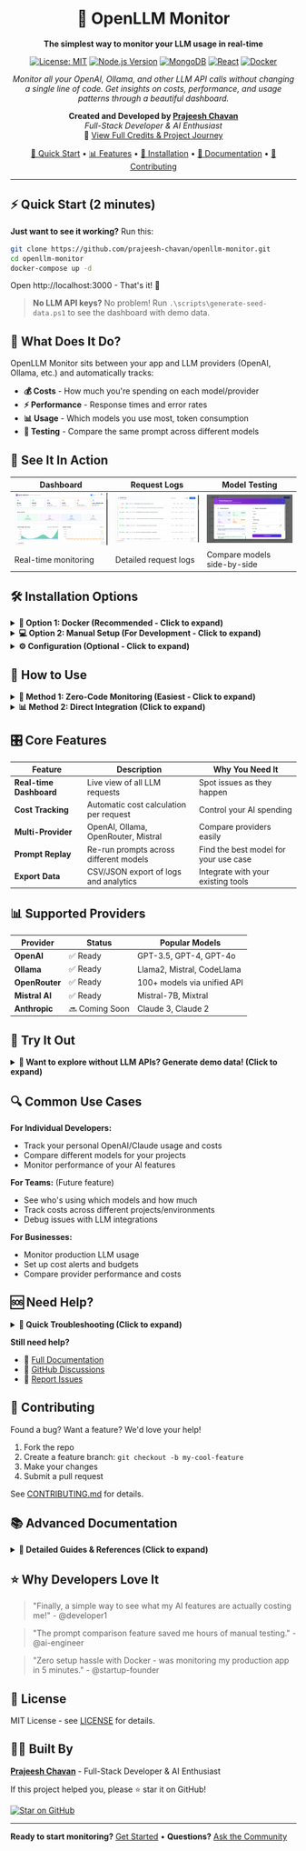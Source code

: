 <div align="center">

# 🚀 OpenLLM Monitor

**The simplest way to monitor your LLM usage in real-time**

[![License: MIT](https://img.shields.io/badge/License-MIT-yellow.svg)](https://opensource.org/licenses/MIT)
[![Node.js Version](https://img.shields.io/badge/node-%3E%3D18.0.0-brightgreen.svg)](https://nodejs.org/)
[![MongoDB](https://img.shields.io/badge/MongoDB-%234ea94b.svg?logo=mongodb&logoColor=white)](https://www.mongodb.com/)
[![React](https://img.shields.io/badge/React-%2320232a.svg?logo=react&logoColor=%2361DAFB)](https://reactjs.org/)
[![Docker](https://img.shields.io/badge/Docker-%230db7ed.svg?logo=docker&logoColor=white)](https://www.docker.com/)

_Monitor all your OpenAI, Ollama, and other LLM API calls without changing a single line of code. Get insights on costs, performance, and usage patterns through a beautiful dashboard._

**Created and Developed by [Prajeesh Chavan](https://prajeeshchavan.vercel.app)**  
_Full-Stack Developer & AI Enthusiast_  
📄 [View Full Credits & Project Journey](./CREDITS.md)

[🚀 Quick Start](#-quick-start) • [📊 Features](#-features) • [🔧 Installation](#-installation) • [📖 Documentation](#-documentation) • [🤝 Contributing](#-contributing)

</div>

---

## ⚡ Quick Start (2 minutes)

**Just want to see it working?** Run this:

```bash
git clone https://github.com/prajeesh-chavan/openllm-monitor.git
cd openllm-monitor
docker-compose up -d
```

Open http://localhost:3000 - That's it! 🎉

> **No LLM API keys?** No problem! Run `.\scripts\generate-seed-data.ps1` to see the dashboard with demo data.

## 🎯 What Does It Do?

OpenLLM Monitor sits between your app and LLM providers (OpenAI, Ollama, etc.) and automatically tracks:

- **💰 Costs** - How much you're spending on each model/provider
- **⚡ Performance** - Response times and error rates
- **📊 Usage** - Which models you use most, token consumption
- **🔄 Testing** - Compare the same prompt across different models

## 📸 See It In Action

| Dashboard                                       | Request Logs                          | Model Testing                              |
| ----------------------------------------------- | ------------------------------------- | ------------------------------------------ |
| ![Dashboard](docs/images/OpenLLM-Dashboard.png) | ![Logs](docs/images/OpenLLM-Logs.png) | ![Testing](docs/images/OpenLLM-Replay.png) |
| Real-time monitoring                            | Detailed request logs                 | Compare models side-by-side                |

## 🛠️ Installation Options

<details>
<summary><b>🐳 Option 1: Docker (Recommended - Click to expand)</b></summary>

**Get everything running in one command:**

```bash
# Clone the repo
git clone https://github.com/prajeesh-chavan/openllm-monitor.git
cd openllm-monitor

# Start everything with Docker
docker-compose up -d
```

**What you get:**

- ✅ Frontend + Backend + MongoDB
- ✅ All dependencies included
- ✅ Ready to use immediately
- ✅ Access at http://localhost:3000

</details>

<details>
<summary><b>💻 Option 2: Manual Setup (For Development - Click to expand)</b></summary>

**Prerequisites:** Node.js 18+, MongoDB running locally

```bash
# 1. Clone and setup
git clone https://github.com/prajeesh-chavan/openllm-monitor.git
cd openllm-monitor

# 2. Backend setup
cd backend
npm install
cp ../.env.example .env
npm run dev

# 3. Frontend setup (new terminal)
cd ../frontend
npm install
npm run dev
```

**Access:** http://localhost:5173

</details>

<details>
<summary><b>⚙️ Configuration (Optional - Click to expand)</b></summary>

Create `backend/.env` with your API keys:

```env
# Required for MongoDB
MONGODB_URI=mongodb://localhost:27017/openllm-monitor

# Optional: Add your LLM API keys to enable monitoring
OPENAI_API_KEY=sk-your-key-here
OLLAMA_BASE_URL=http://localhost:11434

# Server settings
PORT=3001
```

**Note:** You can use the monitor without any API keys - just generate demo data to explore features!

</details>

## 🚀 How to Use

<details>
<summary><b>🔄 Method 1: Zero-Code Monitoring (Easiest - Click to expand)</b></summary>

Your existing code works unchanged! The monitor acts as a proxy:

```javascript
// Your existing OpenAI code - no changes needed!
const openai = new OpenAI({
  apiKey: process.env.OPENAI_API_KEY,
  baseURL: "http://localhost:3001/proxy/openai", // Only change: point to our proxy
});

const response = await openai.chat.completions.create({
  model: "gpt-3.5-turbo",
  messages: [{ role: "user", content: "Hello!" }],
});

// This request is now automatically tracked in your dashboard!
```

**How it works:** The proxy forwards your requests to OpenAI/Ollama and logs everything automatically.

</details>

<details>
<summary><b>📊 Method 2: Direct Integration (Click to expand)</b></summary>

Add monitoring to specific calls:

```javascript
const { LLMLogger } = require("openllm-monitor");

const logger = new LLMLogger({ apiUrl: "http://localhost:3001" });

const response = await logger.track(() =>
  openai.chat.completions.create({
    model: "gpt-4",
    messages: [{ role: "user", content: "Explain quantum computing" }],
  })
);
```

**When to use:** When you want more control over what gets tracked.

</details>

## 🎛️ Core Features

| Feature                 | Description                            | Why You Need It                       |
| ----------------------- | -------------------------------------- | ------------------------------------- |
| **Real-time Dashboard** | Live view of all LLM requests          | Spot issues as they happen            |
| **Cost Tracking**       | Automatic cost calculation per request | Control your AI spending              |
| **Multi-Provider**      | OpenAI, Ollama, OpenRouter, Mistral    | Compare providers easily              |
| **Prompt Replay**       | Re-run prompts across different models | Find the best model for your use case |
| **Export Data**         | CSV/JSON export of logs and analytics  | Integrate with your existing tools    |

## 📊 Supported Providers

| Provider       | Status         | Popular Models              |
| -------------- | -------------- | --------------------------- |
| **OpenAI**     | ✅ Ready       | GPT-3.5, GPT-4, GPT-4o      |
| **Ollama**     | ✅ Ready       | Llama2, Mistral, CodeLlama  |
| **OpenRouter** | ✅ Ready       | 100+ models via unified API |
| **Mistral AI** | ✅ Ready       | Mistral-7B, Mixtral         |
| **Anthropic**  | 🔜 Coming Soon | Claude 3, Claude 2          |

## 🧪 Try It Out

<details>
<summary><b>🎯 Want to explore without LLM APIs? Generate demo data! (Click to expand)</b></summary>

```bash
# Clone the repo first (if you haven't already)
git clone https://github.com/prajeesh-chavan/openllm-monitor.git
cd openllm-monitor

# Generate realistic demo data
cd scripts
.\generate-seed-data.ps1  # Windows
./generate-seed-data.sh   # Mac/Linux

# Now check your dashboard at http://localhost:3000
```

**What you get:**

- 🔢 1000+ realistic LLM requests
- 💰 Cost tracking data
- ⚡ Performance metrics
- 📊 Analytics ready to explore

Perfect for demos, testing, or just exploring all features!

</details>

## 🔍 Common Use Cases

**For Individual Developers:**

- Track your personal OpenAI/Claude usage and costs
- Compare different models for your projects
- Monitor performance of your AI features

**For Teams:** (Future feature)

- See who's using which models and how much
- Track costs across different projects/environments
- Debug issues with LLM integrations

**For Businesses:**

- Monitor production LLM usage
- Set up cost alerts and budgets
- Compare provider performance and costs

## 🆘 Need Help?

<details>
<summary><b>🔧 Quick Troubleshooting (Click to expand)</b></summary>

**Common issues and fixes:**

- **Port already in use?**

  - Change `PORT=3002` in `.env` file
  - Or: `docker-compose down` then `docker-compose up -d`

- **MongoDB not connecting?**

  - Run: `docker-compose restart mongodb`
  - Check: `docker-compose logs mongodb`

- **Ollama not working?**

  - Make sure it's running: `ollama serve`
  - Check URL in `.env`: `OLLAMA_BASE_URL=http://localhost:11434`

- **Frontend not loading?**
  - Clear browser cache
  - Check: `docker-compose logs frontend`

</details>

**Still need help?**

- 📖 [Full Documentation](./docs/)
- 💬 [GitHub Discussions](https://github.com/prajeesh-chavan/openllm-monitor/discussions)
- 🐛 [Report Issues](https://github.com/prajeesh-chavan/openllm-monitor/issues)

## 🤝 Contributing

Found a bug? Want a feature? We'd love your help!

1. Fork the repo
2. Create a feature branch: `git checkout -b my-cool-feature`
3. Make your changes
4. Submit a pull request

See [CONTRIBUTING.md](./CONTRIBUTING.md) for details.

## 📚 Advanced Documentation

<details>
<summary><b>📖 Detailed Guides & References (Click to expand)</b></summary>

Once you're up and running, explore these advanced topics:

- [🔧 Advanced Configuration](./docs/DEPLOYMENT.md) - Production deployment, environment variables
- [🏗️ Architecture Overview](./docs/DEVELOPMENT.md) - Technical architecture, contributing guide
- [📊 Analytics Features](./docs/ENHANCED_FEATURES.md) - Advanced dashboard features, alerts
- [🐳 Docker Guide](./docs/DOCKER_GUIDE.md) - Docker deployment options, troubleshooting
- [🧪 Model Testing](./docs/TEST_MODELS_GUIDE.md) - Advanced model comparison features
- [🚀 API Reference](./docs/API_DOCUMENTATION.md) - Complete API documentation
- [🛠️ Troubleshooting](./docs/TROUBLESHOOTING.md) - Detailed troubleshooting guide

</details>

## ⭐ Why Developers Love It

> "Finally, a simple way to see what my AI features are actually costing me!" - @developer1

> "The prompt comparison feature saved me hours of manual testing." - @ai-engineer

> "Zero setup hassle with Docker - was monitoring my production app in 5 minutes." - @startup-founder

## 📄 License

MIT License - see [LICENSE](LICENSE) for details.

## 👨‍💻 Built By

**[Prajeesh Chavan](https://prajeeshchavan.vercel.app)** - Full-Stack Developer & AI Enthusiast

If this project helped you, please ⭐ star it on GitHub!

[![Star on GitHub](https://img.shields.io/github/stars/prajeesh-chavan/openllm-monitor?style=social)](https://github.com/prajeesh-chavan/openllm-monitor)

---

**Ready to start monitoring?** [Get Started](#-quick-start-2-minutes) • **Questions?** [Ask the Community](https://github.com/prajeesh-chavan/openllm-monitor/discussions)
